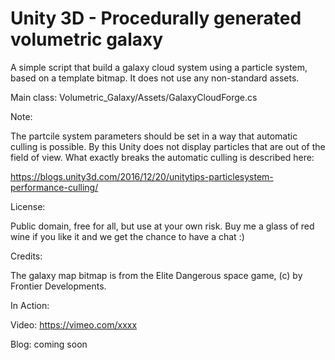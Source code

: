 # Unity 3D - Procedurally generated volumetric galaxy

A simple script that build a galaxy cloud system using a particle system, based on a template bitmap. It does not use any non-standard assets.

Main class: Volumetric_Galaxy/Assets/GalaxyCloudForge.cs

Note:

The partcile system parameters should be set in a way that automatic culling is possible. By this Unity does not display particles that are out of the field of view. What exactly breaks the automatic culling is described here:

https://blogs.unity3d.com/2016/12/20/unitytips-particlesystem-performance-culling/

License: 

Public domain, free for all, but use at your own risk. 
Buy me a glass of red wine if you like it and we get the chance to have a chat :)

Credits:

The galaxy map bitmap is from the Elite Dangerous space game, (c) by Frontier Developments.

In Action:

Video: https://vimeo.com/xxxx

Blog: coming soon


